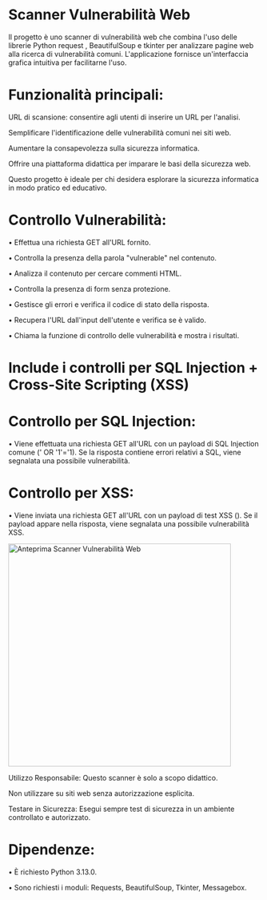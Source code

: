# Scanner Vulnerabilità Web

Il progetto è uno scanner di vulnerabilità web che combina l'uso delle librerie Python request , BeautifulSoup e tkinter per analizzare pagine web alla ricerca di vulnerabilità comuni.
L'applicazione fornisce un'interfaccia grafica intuitiva per facilitarne l'uso.

# Funzionalità principali:
URL di scansione: consentire agli utenti di inserire un URL per l'analisi.

Semplificare l'identificazione delle vulnerabilità comuni nei siti web.

Aumentare la consapevolezza sulla sicurezza informatica.

Offrire una piattaforma didattica per imparare le basi della sicurezza web.

Questo progetto è ideale per chi desidera esplorare la sicurezza informatica in modo pratico ed educativo.

# Controllo Vulnerabilità:

• Effettua una richiesta GET all'URL fornito.

• Controlla la presenza della parola "vulnerable" nel contenuto.

• Analizza il contenuto per cercare commenti HTML.

• Controlla la presenza di form senza protezione.

• Gestisce gli errori e verifica il codice di stato della risposta.

• Recupera l'URL dall'input dell'utente e verifica se è valido.

• Chiama la funzione di controllo delle vulnerabilità e mostra i risultati.


# Include i controlli per SQL Injection + Cross-Site Scripting (XSS)

# Controllo per SQL Injection:

• Viene effettuata una richiesta GET all'URL con un payload di SQL Injection comune (' OR '1'='1).
Se la risposta contiene errori relativi a SQL, viene segnalata una possibile vulnerabilità.

# Controllo per XSS:

• Viene inviata una richiesta GET all'URL con un payload di test XSS (<script>alert('XSS')</script>).
Se il payload appare nella risposta, viene segnalata una possibile vulnerabilità XSS.

<img width="445" alt="Anteprima Scanner Vulnerabilità Web" src="https://github.com/user-attachments/assets/214aab7b-42f3-4681-bee4-a740d70e37c2" />

Utilizzo Responsabile: Questo scanner è solo a scopo didattico. 

Non utilizzare su siti web senza autorizzazione esplicita.

Testare in Sicurezza: Esegui sempre test di sicurezza in un ambiente controllato e autorizzato.



# Dipendenze:

• È richiesto Python 3.13.0.

• Sono richiesti i moduli: Requests, BeautifulSoup, Tkinter, Messagebox.
